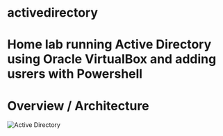 # activedirectory
# Home lab running Active Directory using Oracle VirtualBox and adding usrers with Powershell

# Overview / Architecture 
![Active Directory ](https://github.com/mar7inb/activedirectory/assets/90795866/c1d0121c-d9ea-4072-8ad4-81fa4ab68058)
